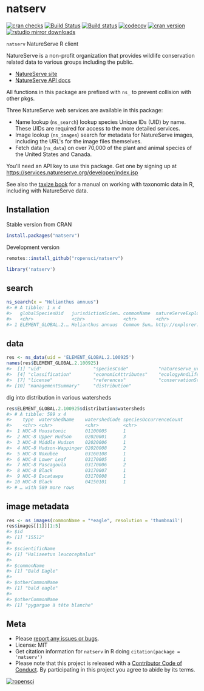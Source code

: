 natserv
=======



[![cran checks](https://cranchecks.info/badges/worst/natserv)](https://cranchecks.info/pkgs/natserv)
[![Build Status](https://travis-ci.org/ropensci/natserv.svg?branch=master)](https://travis-ci.org/ropensci/natserv)
[![Build status](https://ci.appveyor.com/api/projects/status/mvmi4h4jn5ixf3hs?svg=true)](https://ci.appveyor.com/project/sckott/natserv)
[![codecov](https://codecov.io/gh/ropensci/natserv/branch/master/graph/badge.svg)](https://codecov.io/gh/ropensci/natserv)
[![cran version](http://www.r-pkg.org/badges/version/natserv)](https://cran.r-project.org/package=natserv)
[![rstudio mirror downloads](http://cranlogs.r-pkg.org/badges/natserv)](https://github.com/metacran/cranlogs.app)


`natserv` NatureServe R client

NatureServe is a non-profit organization that provides wildlife conservation related data to various groups including the public.

* [NatureServe site](https://services.natureserve.org)
* [NatureServe API docs](https://services.natureserve.org/BrowseServices/getSpeciesData/getSpeciesListREST.jsp)

All functions in this package are prefixed with `ns_` to prevent
collision with other pkgs.

Three NatureServe web services are available in this package:

* Name lookup (`ns_search`) lookup species Unique IDs (UID) by name. These UIDs are required for access to the more detailed services.
* Image lookup (`ns_images`) search for metadata for NatureServe images, including the URL's for the image files themselves.
* Fetch data (`ns_data`) on over 70,000 of the plant and animal species of the United States and Canada.

You'll need an API key to use this package. Get one by signing up at
<https://services.natureserve.org/developer/index.jsp>

See also the [taxize book](https://taxize.dev/) for 
a manual on working with taxonomic data in R, including with NatureServe data.

## Installation

Stable version from CRAN


```r
install.packages("natserv")
```

Development version


```r
remotes::install_github("ropensci/natserv")
```


```r
library('natserv')
```

## search


```r
ns_search(x = "Helianthus annuus")
#> # A tibble: 1 x 4
#>   globalSpeciesUid   jurisdictionScien… commonName  natureServeExplorerURI      
#>   <chr>              <chr>              <chr>       <chr>                       
#> 1 ELEMENT_GLOBAL.2.… Helianthus annuus  Common Sun… http://explorer.natureserve…
```

## data


```r
res <- ns_data(uid = 'ELEMENT_GLOBAL.2.100925')
names(res$ELEMENT_GLOBAL.2.100925)
#>  [1] "uid"                   "speciesCode"           "natureserve_uri"      
#>  [4] "classification"        "economicAttributes"    "ecologyAndLifeHistory"
#>  [7] "license"               "references"            "conservationStatus"   
#> [10] "managementSummary"     "distribution"
```

dig into distribution in various watersheds


```r
res$ELEMENT_GLOBAL.2.100925$distribution$watersheds
#> # A tibble: 599 x 4
#>    type  watershedName    watershedCode speciesOccurrenceCount
#>    <chr> <chr>            <chr>         <chr>                 
#>  1 HUC-8 Housatonic       01100005      1                     
#>  2 HUC-8 Upper Hudson     02020001      3                     
#>  3 HUC-8 Middle Hudson    02020006      1                     
#>  4 HUC-8 Hudson-Wappinger 02020008      2                     
#>  5 HUC-8 Noxubee          03160108      1                     
#>  6 HUC-8 Lower Leaf       03170005      1                     
#>  7 HUC-8 Pascagoula       03170006      2                     
#>  8 HUC-8 Black            03170007      1                     
#>  9 HUC-8 Escatawpa        03170008      1                     
#> 10 HUC-8 Black            04150101      1                     
#> # … with 589 more rows
```

## image metadata


```r
res <- ns_images(commonName = "*eagle", resolution = 'thumbnail')
res$images[[1]][1:5]
#> $id
#> [1] "15512"
#> 
#> $scientificName
#> [1] "Haliaeetus leucocephalus"
#> 
#> $commonName
#> [1] "Bald Eagle"
#> 
#> $otherCommonName
#> [1] "bald eagle"
#> 
#> $otherCommonName
#> [1] "pygargue à tête blanche"
```

## Meta

* Please [report any issues or bugs](https://github.com/ropensci/natserv/issues).
* License: MIT
* Get citation information for `natserv` in R doing `citation(package = 'natserv')`
* Please note that this project is released with a [Contributor Code of Conduct][coc]. By participating in this project you agree to abide by its terms.

[![ropensci](https://ropensci.org/public_images/github_footer.png)](https://ropensci.org)

[coc]: https://github.com/ropensci/natserv/blob/master/CODE_OF_CONDUCT.md
